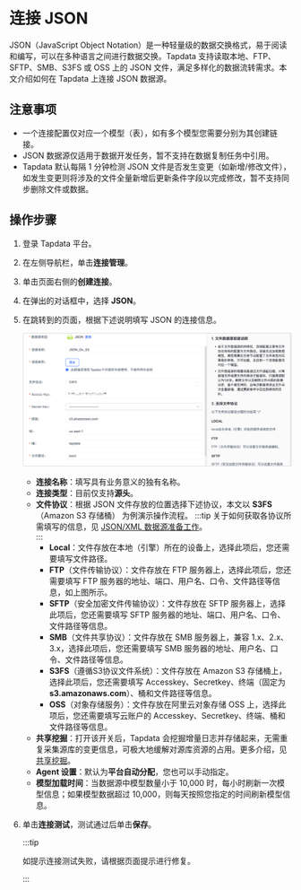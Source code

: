 # 连接 JSON

JSON（JavaScript Object Notation）是一种轻量级的数据交换格式，易于阅读和编写，可以在多种语言之间进行数据交换。Tapdata 支持读取本地、FTP、SFTP、SMB、S3FS 或 OSS 上的 JSON 文件，满足多样化的数据流转需求。本文介绍如何在 Tapdata 上连接 JSON 数据源。

## 注意事项

- 一个连接配置仅对应一个模型（表），如有多个模型您需要分别为其创建链接。
- JSON 数据源仅适用于数据开发任务，暂不支持在数据复制任务中引用。
- Tapdata 默认每隔 1 分钟检测 JSON 文件是否发生变更（如新增/修改文件），如发生变更则将涉及的文件全量新增后更新条件字段以完成修改，暂不支持同步删除文件或数据。

## 操作步骤

1. 登录 Tapdata 平台。

2. 在左侧导航栏，单击**连接管理**。

3. 单击页面右侧的**创建连接**。

4. 在弹出的对话框中，选择 **JSON**。

5. 在跳转到的页面，根据下述说明填写 JSON 的连接信息。

   ![连接 JSON](../../../images/connect_json.png)

   * **连接名称**：填写具有业务意义的独有名称。
   * **连接类型**：目前仅支持**源头**。
   * **文件协议**：根据 JSON 文件存放的位置选择下述协议，本文以 **S3FS**（Amazon S3 存储桶） 为例演示操作流程。 
     :::tip
     关于如何获取各协议所需填写的信息，见 [JSON/XML 数据源准备工作](../../../prerequisites/alpha/json-and-xml.md)。     
     :::     
     * **Local**：文件存放在本地（引擎）所在的设备上，选择此项后，您还需要填写文件路径。
     * **FTP**（文件传输协议）：文件存放在 FTP 服务器上，选择此项后，您还需要填写 FTP 服务器的地址、端口、用户名、口令、文件路径等信息，如上图所示。
     * **SFTP**（安全加密文件传输协议）：文件存放在 SFTP 服务器上，选择此项后，您还需要填写 SFTP 服务器的地址、端口、用户名、口令、文件路径等信息。
     * **SMB**（文件共享协议）：文件存放在 SMB 服务器上，兼容 1.x、2.x、3.x，选择此项后，您还需要填写 SMB 服务器的地址、用户名、口令、文件路径等信息。
     * **S3FS**（遵循S3协议文件系统）：文件存放在 Amazon S3 存储桶上，选择此项后，您还需要填写 Accesskey、Secretkey、终端（固定为 **s3.amazonaws.com**）、桶和文件路径等信息。
     * **OSS**（对象存储服务）：文件存放在阿里云对象存储 OSS 上，选择此项后，您还需要填写云账户的 Accesskey、Secretkey、终端、桶和文件路径等信息。     
   * **共享挖掘**：打开该开关后，Tapdata 会挖掘增量日志并存储起来，无需重复采集源库的变更信息，可极大地缓解对源库资源的占用。更多介绍，见[共享挖掘](../../data-pipeline/share-mining.md)。     
   * **Agent 设置**：默认为**平台自动分配**，您也可以手动指定。
   * **模型加载时间**：当数据源中模型数量小于 10,000 时，每小时刷新一次模型信息；如果模型数据超过 10,000，则每天按照您指定的时间刷新模型信息。
   
6. 单击**连接测试**，测试通过后单击**保存**。

   :::tip

   如提示连接测试失败，请根据页面提示进行修复。

   :::
